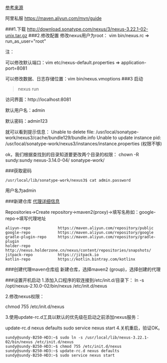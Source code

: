 [参考来源](https://blog.csdn.net/ausboyue/article/details/105224700)

阿里私服    https://maven.aliyun.com/mvn/guide


###1.下载 
    http://download.sonatype.com/nexus/3/nexus-3.22.1-02-unix.tar.gz
###2.修改配置
修改nexus用户为root： vim bin/nexus.rc      =>     run_as_user="root"

注：

可以修改默认端口：vim etc/nexus-default.properties  =>  application-port=8081

可以修改数据、日志存储位置：vim bin/nexus.vmoptions
###3 启动
>nexus run

访问界面：http://localhost:8081

默认用户名：admin

默认密码：admin123

就可以看到提示信息：
Unable to delete file: /usr/local/sonatype-work/nexus3/cache/bundle129/bundle.info
Unable to update instance pid: /usr/local/sonatype-work/nexus3/instances/instance.properties (权限不够)

ok，我们根据查找到的目录知道要更改两个目录的权限：
chown -R sundy:sundy nexus-3.14.0-04/ sonatype-work/

###获取密码
```
/usr/local/lib/sonatype-work/nexus3$ cat admin.password
```
用户名为admin

###新建仓库
[代理详细信息](https://maven.aliyun.com/mvn/guide)
    
Repositories->Create repository->maven2(proxy)->填写名称如：google-repo->填写代理地址
  ```jshelllanguage
aliyun-repo            https://maven.aliyun.com/repository/public
google-repo            https://maven.aliyun.com/repository/google
gradle-plugin-repo     https://maven.aliyun.com/repository/gradle-plugin
holder-repo            http://nexus.holderzone.cn/nexus/content/repositories/snapshots/
jitpack-repo           https://jitpack.io
kotlin-repo            https://kotlin.bintray.com/kotlinx
```

###创建代理maven仓库组
新建仓库，选择maven2 (group)，选择创建的代理



###设置开机启动
1.添加入口程序的软连接到/etc/init.d/目录下：
ln -s /opt/nexus-2.10.0-02/bin/nexus /etc/init.d/nexus

2.修改nexus权限：

chmod 755 /etc/init.d/nexus

3.使用update-rc.d工具以默认的优先级在启动之前添加nexus服务：

update-rc.d nexus defaults
sudo service nexus start
4.关机重启，验证OK。

```
sundy@sundy-B250-HD3:~$ sudo ln -s /usr/local/lib/nexus-3.22.1-02/bin/nexus /etc/init.d/nexus
sundy@sundy-B250-HD3:~$ chmod 755 /etc/init.d/nexus
sundy@sundy-B250-HD3:~$ update-rc.d nexus defaults
sundy@sundy-B250-HD3:~$ sudo service nexus start
```
